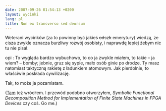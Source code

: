 ```yaml
---
date: 2007-09-26 01:54:13 +0200
layout: wycinki
lang: pl
title: Non ex transverso sed deorsum
---
```


Weterani wycinków (za to powinny być jakieś <del>odszk</del> emerytury) wiedzą, że cisza zwykle oznacza burzliwy rozwój osobisty, i naprawdę lepiej żebym nic tu nie pisał.

opi
: To wygląda bardzo wybuchowo, to co ja zwykle miałem, to takie – ja wiem? – bomby; jebnie, gruz się sypie, mało osób ginie po drodze. Ty masz natomiast taktyczną rakietę z ładunkiem atomowym. Jak pierdolnie, to właściwie poskłada cywilizację.

Tak, to może ja pozamiatam.

([Tam](/1-125 'śmierć megapiksela') też wróciłem. I przewód podobno otworzyłem, <cite>Symbolic Functional Decomposition Method for Implementation of Finite State Machines in FPGA Devices</cite> czy coś. Go me.)

